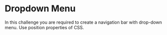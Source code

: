 # Dropdown Menu
In this challenge you are required to create a navigation bar with drop-down menu. Use position properties of CSS.
